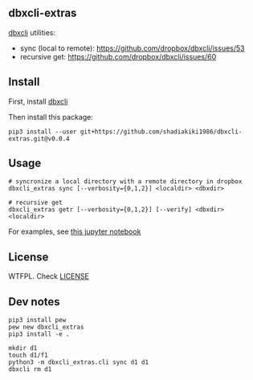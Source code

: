 ## dbxcli-extras

[dbxcli](https://github.com/dropbox/dbxcli/) utilities:

- sync (local to remote): https://github.com/dropbox/dbxcli/issues/53
- recursive get: https://github.com/dropbox/dbxcli/issues/60


## Install

First, install [dbxcli](https://github.com/dropbox/dbxcli/)

Then install this package:

```
pip3 install --user git+https://github.com/shadiakiki1986/dbxcli-extras.git@v0.0.4
```

## Usage

```
# syncronize a local directory with a remote directory in dropbox
dbxcli_extras sync [--verbosity={0,1,2}] <localdir> <dbxdir>

# recursive get
dbxcli_extras getr [--verbosity={0,1,2}] [--verify] <dbxdir> <localdir>
```

For examples, see [this jupyter notebook](https://gist.github.com/shadiakiki1986/7c478d451a4221d464d7bcfd5fc6a914)


## License

WTFPL. Check [LICENSE](LICENSE)


## Dev notes

```
pip3 install pew
pew new dbxcli_extras
pip3 install -e .

mkdir d1
touch d1/f1
python3 -m dbxcli_extras.cli sync d1 d1
dbxcli rm d1
```
